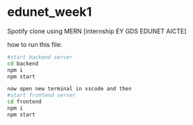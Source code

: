 # edunet_week1

Spotify clone using MERN [internship EY GDS EDUNET AICTE]

how to run this file:

```bash
#start backend server
cd backend
npm i
npm start

now open new terminal in vscode and then
#start frontend server
cd frontend
npm i
npm start
```


